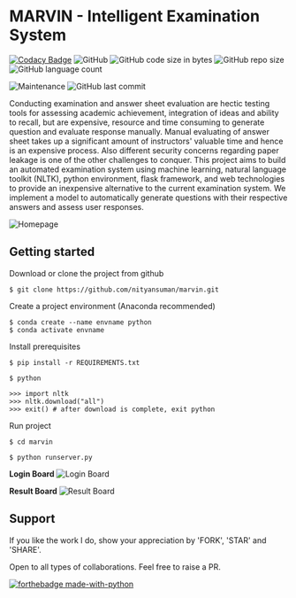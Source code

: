 # MARVIN - Intelligent Examination System

[![Codacy Badge](https://api.codacy.com/project/badge/Grade/1e131fc1944e49ac92cb20c7c1a65771)](https://app.codacy.com/manual/nityansuman/marvin?utm_source=github.com&utm_medium=referral&utm_content=nityansuman/marvin&utm_campaign=Badge_Grade_Settings)
![GitHub](https://img.shields.io/github/license/nityansuman/marvin)
![GitHub code size in bytes](https://img.shields.io/github/languages/code-size/nityansuman/marvin)
![GitHub repo size](https://img.shields.io/github/repo-size/nityansuman/marvin)
![GitHub language count](https://img.shields.io/github/languages/count/nityansuman/marvin)

![Maintenance](https://img.shields.io/maintenance/yes/2020)
![GitHub last commit](https://img.shields.io/github/last-commit/nityansuman/marvin)

Conducting examination and answer sheet evaluation are hectic testing tools for assessing
academic achievement, integration of ideas and ability to recall, but are expensive, resource
and time consuming to generate question and evaluate response manually. Manual evaluating
of answer sheet takes up a significant amount of instructors' valuable time and hence is an
expensive process. Also different security concerns regarding paper leakage is one of the other
challenges to conquer. This project aims to build an automated examination system using
machine learning, natural language toolkit (NLTK), python environment, flask framework,
and web technologies to provide an inexpensive alternative to the current examination system.
We implement a model to automatically generate questions with their respective answers and
assess user responses.

![Homepage](https://raw.githubusercontent.com/nityansuman/marvin/master/src/static/images/homepage.png)

## Getting started

Download or clone the project from github

```
$ git clone https://github.com/nityansuman/marvin.git
```

Create a project environment (Anaconda recommended)
```
$ conda create --name envname python
$ conda activate envname
```

Install prerequisites
```
$ pip install -r REQUIREMENTS.txt

$ python

>>> import nltk
>>> nltk.download("all")
>>> exit() # after download is complete, exit python
```

Run project
```
$ cd marvin

$ python runserver.py
```

**Login Board**
![Login Board](https://raw.githubusercontent.com/nityansuman/marvin/master/src/static/images/pic2.jpg)

**Result Board**
![Result Board](https://raw.githubusercontent.com/nityansuman/marvin/master/src/static/images/pic5.png)

## Support

If you like the work I do, show your appreciation by 'FORK', 'STAR' and 'SHARE'.

Open to all types of collaborations. Feel free to raise a PR.

[![forthebadge made-with-python](http://ForTheBadge.com/images/badges/made-with-python.svg)](https://www.python.org/)
